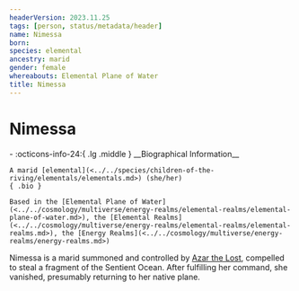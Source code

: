 ```yaml
---
headerVersion: 2023.11.25
tags: [person, status/metadata/header]
name: Nimessa
born:
species: elemental
ancestry: marid
gender: female
whereabouts: Elemental Plane of Water
title: Nimessa
---
```

# Nimessa
<div class="grid cards ext-narrow-margin ext-one-column" markdown>
- :octicons-info-24:{ .lg .middle } __Biographical Information__

    A marid [elemental](<../../species/children-of-the-riving/elementals/elementals.md>) (she/her)  
    { .bio }

    Based in the [Elemental Plane of Water](<../../cosmology/multiverse/energy-realms/elemental-realms/elemental-plane-of-water.md>), the [Elemental Realms](<../../cosmology/multiverse/energy-realms/elemental-realms/elemental-realms.md>), the [Energy Realms](<../../cosmology/multiverse/energy-realms/energy-realms.md>)
</div>




Nimessa is a marid summoned and controlled by [Azar the Lost](<../mawarans/azar-the-lost.md>), compelled to steal a fragment of the Sentient Ocean. After fulfilling her command, she vanished, presumably returning to her native plane. 


